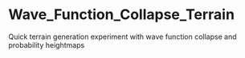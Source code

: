 # Wave_Function_Collapse_Terrain
Quick terrain generation experiment with wave function collapse and probability heightmaps 
